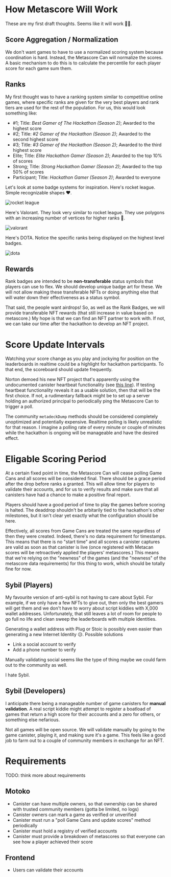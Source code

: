 # How Metascore Will Work

These are my first draft thoughts. Seems like it will work 🤷‍♂️.

## Score Aggregation / Normalization

We don't want games to have to use a normalized scoring system because coordination is hard. Instead, the Metascore Can will normalize the scores. A basic mechanism to do this is to calculate the percentile for each player score for each game sum them. 

## Ranks

My first thought was to have a ranking system similar to competitive online games, where specific ranks are given for the very best players and rank tiers are used for the rest of the population. For us, this would look something like:

- #1; Title: *Best Gamer of The Hackathon (Season 2)*; Awarded to the highest score
- #2; Title: *#2 Gamer of the Hackathon (Season 2)*; Awarded to the second highest score
- #3; Title: *#3 Gamer of the Hackathon (Season 2)*; Awarded to the third highest score
- Elite; Title: *Elite Hackathon Gamer (Season 2)*; Awarded to the top 10% of scores
- Strong; Title: *Strong Hackathon Gamer (Season 2)*; Awarded to the top 50% of scores
- Participant; Title: *Hackathon Gamer (Season 2)*; Awarded to everyone

Let's look at some badge systems for inspiration. Here's rocket league. Simple recognizable shapes ❤️.

![rocket league](https://cdn.dribbble.com/users/1708797/screenshots/6769253/rocketleague_ranks.png)

Here's Valorant. They look very similar to rocket league. They use polygons with an increasing number of vertices for higher ranks 🤔.

![valorant](https://images.contentstack.io/v3/assets/bltb6530b271fddd0b1/blte5a6438f76e89acf/5eec2c0f34f8f30c7cfb3025/VALORANT_ICONS_2.jpg)

Here's DOTA. Notice the specific ranks being displayed on the highest level badges.

![dota](https://i.redd.it/u4y3kphk1g211.png)

## Rewards

Rank badges are intended to be **non-transferable** status symbols that players can use to flex. We should develop unique badge art for these. We will not allow making these transferable NFTs or doing anything else that will water down their effectiveness as a status symbol.

That said, the people want airdrops! So, as well as the Rank Badges, we will provide transferable NFT rewards (that still increase in value based on metascore.) My hope is that we can find an NFT partner to work with. If not, we can take our time after the hackathon to develop an NFT project.

# Score Update Intervals

Watching your score change as you play and jockying for position on the leaderboards in realtime could be a highlight for hackathon participants. To that end, the scoreboard should update frequently.

Norton demoed his new NFT project that's apparently using the undocumented canister heartbeat functionality (see [this line](https://github.com/FloorLamp/cubic/blob/main/src/cubic/Cubic.mo#L447)). If testing heartbeat functionality reveals it as a usable solution, then that will be the first choice. If not, a rudimentary fallback might be to set up a server holding an authorized principal to periodically ping the Metascore Can to trigger a poll.

The community `metadeckDump` methods should be considered completely unoptimized and potentially expensive. Realtime polling is likely unrealistic for that reason. I imagine a polling rate of every minute or couple of minutes while the hackathon is ongoing will be manageable and have the desired effect.

# Eligable Scoring Period

At a certain fixed point in time, the Metascore Can will cease polling Game Cans and all scores will be considered final. There should be a grace period after the drop before ranks a granted. This will allow time for players to validate their accounts, and for us to verify results and make sure that all canisters have had a chance to make a positive final report.

Players should have a good period of time to play the games before scoring is halted. The deaddrop shouldn't be arbitarily tied to the hackathon's other milestones, but it isn't clear yet exactly what the configuration should be here.

Effectively, all scores from Game Cans are treated the same regardless of then they were created. Indeed, there's no data requirement for timestamps. This means that there is no "start time" and all scores a canister captures are valid as soon as that canister is live (once registered with Metacan scores will be retroactively applied the players' metascores.) This means that we're relying on the "newness" of the games (and the "newness" of the metascore data requirements) for this thing to work, which should be totally fine for now.

## Sybil (Players)

My favourite version of anti-sybil is not having to care about Sybil. For example, if we only have a few NFTs to give out, then only the best gamers will get them and we don't have to worry about script kiddies with X,000 wallet addresses. Unfortunately, that still leaves a lot of room for people to go full no life and clean sweep the leaderboards with multiple identities.

Generating a wallet address with Plug or Stoic is possibly even easier than generating a new Internet Identity 😥. Possible solutions

- Link a social account to verify
- Add a phone number to verify

Manually validating social seems like the type of thing maybe we could farm out to the community as well.

I hate Sybil.

## Sybil (Developers)

I anticipate there being a manageable number of game canisters for **manual validation**. A real script kiddie might attempt to register a boatload of games that return a high score for their accounts and a zero for others, or something else nefarious.

Not all games will be open source. We will validate manually by going to the game canister, playing it, and making sure it's a game. This feels like a good job to farm out to a couple of community members in exchange for an NFT.

# Requirements

TODO: think more about requirements

## Motoko

- Canister can have multiple owners, so that ownership can be shared with trusted community members (gotta be limited, no logs)
- Canister owners can mark a game as verified or unverified
- Canister must run a "poll Game Cans and update scores" method periodically
- Canister must hold a registry of verified accounts
- Canister must provide a breakdown of metascores so that everyone can see how a player achieved their score

## Frontend

- Users can validate their accounts